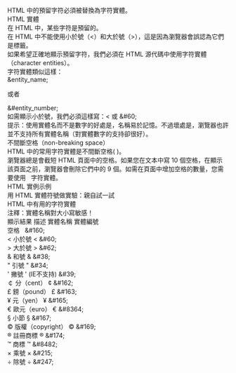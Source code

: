 HTML 中的預留字符必須被替換為字符實體。  
HTML 實體  
在 HTML 中，某些字符是預留的。  
在 HTML 中不能使用小於號（&lt;）和大於號（&gt;），這是因為瀏覽器會誤認為它們是標籤。  
如果希望正確地顯示預留字符，我們必須在 HTML 源代碼中使用字符實體（character entities）。  
字符實體類似這樣：  
&entity\_name;  
  
或者  
  
&\#entity\_number;  
如需顯示小於號，我們必須這樣寫：&lt; 或 &\#60;  
提示：使用實體名而不是數字的好處是，名稱易於記憶。不過壞處是，瀏覽器也許並不支持所有實體名稱（對實體數字的支持卻很好）。  
不間斷空格（non-breaking space）  
HTML 中的常用字符實體是不間斷空格\(&nbsp;\)。  
瀏覽器總是會截短 HTML 頁面中的空格。如果您在文本中寫 10 個空格，在顯示該頁面之前，瀏覽器會刪除它們中的 9 個。如需在頁面中增加空格的數量，您需要使用 &nbsp; 字符實體。  
HTML 實例示例  
用 HTML 實體符號做實驗：親自試一試  
HTML 中有用的字符實體  
注釋：實體名稱對大小寫敏感！  
顯示結果	描述	實體名稱	實體編號  
 	空格	&nbsp;	&\#160;  
&lt;	小於號	&lt;	&\#60;  
&gt;	大於號	&gt;	&\#62;  
&	和號	&amp;	&\#38;  
"	引號	&quot;	&\#34;  
'	撇號 	&apos; \(IE不支持\)	&\#39;  
￠	分（cent）	&cent;	&\#162;  
£	鎊（pound）	&pound;	&\#163;  
¥	元（yen）	&yen;	&\#165;  
€	歐元（euro）	&euro;	&\#8364;  
§	小節	&sect;	&\#167;  
©	版權（copyright）	&copy;	&\#169;  
®	註冊商標	&reg;	&\#174;  
™	商標	&trade;	&\#8482;  
×	乘號	&times;	&\#215;  
÷	除號	&divide;	&\#247;

